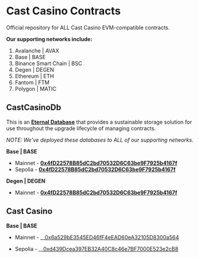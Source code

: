 # Cast Casino Contracts

Official repository for ALL Cast Casino EVM-compatible contracts.

__Our supporting networks include:__

1. Avalanche | AVAX
2. Base | BASE
2. Binance Smart Chain | BSC
3. Degen | DEGEN
3. Ethereum | ETH
4. Fantom | FTM
5. Polygon | MATIC


## CastCasinoDb

This is an __[Eternal Database](https://blog.colony.io/writing-upgradeable-contracts-in-solidity-6743f0eecc88)__ that provides a sustainable storage solution for use throughout the upgrade lifecycle of managing contracts.

_NOTE: We've deployed these databases to ALL of our supporting networks._

__Base | BASE__

- Mainnet - __[0x4fD22578B85dC2bd70532D6C63be9F7925b4167f](https://basescan.org/address/0x4fD22578B85dC2bd70532D6C63be9F7925b4167f#code)__
- Sepolia - __[0x4fD22578B85dC2bd70532D6C63be9F7925b4167f](https://sepolia.basescan.org/address/0x4fD22578B85dC2bd70532D6C63be9F7925b4167f#code)__

__Degen | DEGEN__

- Mainnet - __[0x4fD22578B85dC2bd70532D6C63be9F7925b4167f](https://explorer.degen.tips/address/0x4fD22578B85dC2bd70532D6C63be9F7925b4167f?tab=contract)__


## Cast Casino

__Base | BASE__

- Mainnet - __[0x6a529bE3545ED46fF4eEAD60eA32105D8300a564](https://basescan.org/address/0x6a529bE3545ED46fF4eEAD60eA32105D8300a564#code)

- Sepolia - __[0xd439Dcea397EB32A40C8c46e7BF7000E523e2cB8](https://sepolia.basescan.org/address/0xd439Dcea397EB32A40C8c46e7BF7000E523e2cB8#code)

